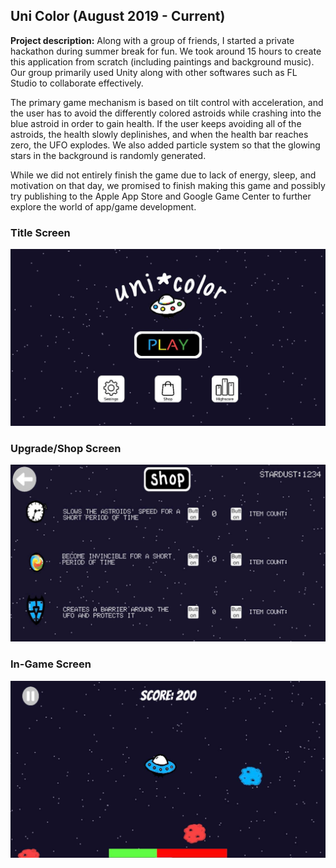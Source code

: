## Uni Color (August 2019 - Current)

**Project description:** Along with a group of friends, I started a private hackathon during summer break for fun. We took around 15 hours to create this application from scratch (including paintings and background music). Our group primarily used Unity along with other softwares such as FL Studio to collaborate effectively.

The primary game mechanism is based on tilt control with acceleration, and the user has to avoid the differently colored astroids while crashing into the blue astroid in order to gain health. If the user keeps avoiding all of the astroids, the health slowly deplinishes, and when the health bar reaches zero, the UFO explodes. We also added particle system so that the glowing stars in the background is randomly generated.

While we did not entirely finish the game due to lack of energy, sleep, and motivation on that day, we promised to finish making this game and possibly try publishing to the Apple App Store and Google Game Center to further explore the world of app/game development.

### Title Screen
<img src="images/uni_color_3.jpg?raw=true"/>

### Upgrade/Shop Screen
<img src="images/uni_color_2.jpg?raw=true"/>

### In-Game Screen
<img src="images/uni_color_1.jpg?raw=true"/>
